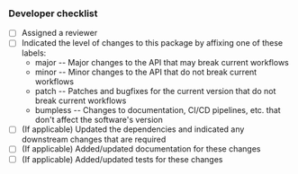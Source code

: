 <!--
Please provide any additional description/context not captured in `CHANGELOG.md`
and indicate any upstream packages/projects this is relevant to, including their
associated issues and/or pull requests
-->

### Developer checklist

- [ ] Assigned a reviewer
- [ ] Indicated the level of changes to this package by affixing one of these labels:
  * major -- Major changes to the API that may break current workflows
  * minor -- Minor changes to the API that do not break current workflows
  * patch -- Patches and bugfixes for the current version that do not break current workflows
  * bumpless -- Changes to documentation, CI/CD pipelines, etc. that don't affect the software's version
- [ ] (If applicable) Updated the dependencies and indicated any downstream changes that are required
- [ ] (If applicable) Added/updated documentation for these changes
- [ ] (If applicable) Added/updated tests for these changes
